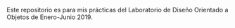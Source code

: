 Este repositorio es para mis prácticas del Laboratorio de Diseño Orientado a Objetos de Enero-Junio 2019.
